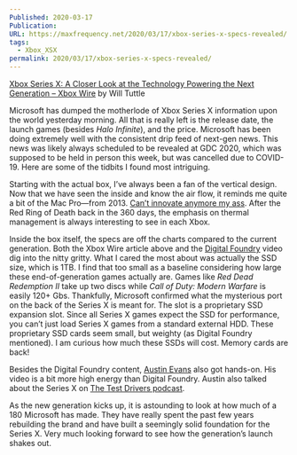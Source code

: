 ```yaml
---
Published: 2020-03-17
Publication: 
URL: https://maxfrequency.net/2020/03/17/xbox-series-x-specs-revealed/
tags:
  - Xbox_XSX
permalink: 2020/03/17/xbox-series-x-specs-revealed/
---
```

[Xbox Series X: A Closer Look at the Technology Powering the Next Generation – Xbox Wire](https://news.xbox.com/en-us/2020/03/16/xbox-series-x-tech/) by Will Tuttle 

Microsoft has dumped the motherlode of Xbox Series X information upon the world yesterday morning. All that is really left is the release date, the launch games (besides *Halo Infinite*), and the price. Microsoft has been doing extremely well with the consistent drip feed of next-gen news. This news was likely always scheduled to be revealed at GDC 2020, which was supposed to be held in person this week, but was cancelled due to COVID-19. Here are some of the tidbits I found most intriguing.  

Starting with the actual box, I’ve always been a fan of the vertical design. Now that we have seen the inside and know the air flow, it reminds me quite a bit of the Mac Pro—from 2013. [Can’t innovate anymore my ass](https://www.youtube.com/watch?v=VhalK5lqYY8). After the Red Ring of Death back in the 360 days, the emphasis on thermal management is always interesting to see in each Xbox. 

Inside the box itself, the specs are off the charts compared to the current generation. Both the Xbox Wire article above and the [Digital Foundry](https://youtu.be/qcY4nRHapmE) video dig into the nitty gritty. What I cared the most about was actually the SSD size, which is 1TB. I find that too small as a baseline considering how large these end-of-generation games actually are. Games like *Red Dead Redemption II* take up two discs while *Call of Duty: Modern Warfare* is easily 120+ Gbs. Thankfully, Microsoft confirmed what the mysterious port on the back of the Series X is meant for. The slot is a proprietary SSD expansion slot. Since all Series X games expect the SSD for performance, you can’t just load Series X games from a standard external HDD. These proprietary SSD cards seem small, but weighty (as Digital Foundry mentioned). I am curious how much these SSDs will cost. Memory cards are back!  

Besides the Digital Foundry content, [Austin Evans](https://youtu.be/7Fjn4GRw8qE) also got hands-on. His video is a bit more high energy than Digital Foundry. Austin also talked about the Series X on [The Test Drivers podcast](https://www.relay.fm/testdrivers/3).  

As the new generation kicks up, it is astounding to look at how much of a 180 Microsoft has made. They have really spent the past few years rebuilding the brand and have built a seemingly solid foundation for the Series X. Very much looking forward to see how the generation’s launch shakes out.